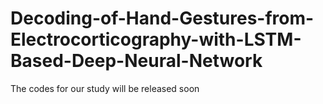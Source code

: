 # Decoding-of-Hand-Gestures-from-Electrocorticography-with-LSTM-Based-Deep-Neural-Network

The codes for our study will be released soon
